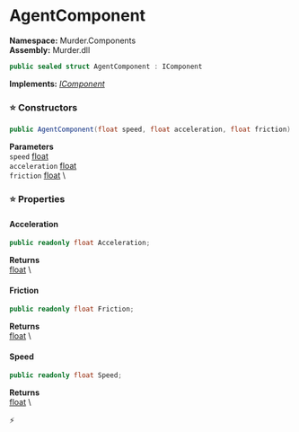 # AgentComponent

**Namespace:** Murder.Components \
**Assembly:** Murder.dll

```csharp
public sealed struct AgentComponent : IComponent
```

**Implements:** _[IComponent](/Bang/Components/IComponent.html)_

### ⭐ Constructors
```csharp
public AgentComponent(float speed, float acceleration, float friction)
```

**Parameters** \
`speed` [float](https://learn.microsoft.com/en-us/dotnet/api/System.Single?view=net-7.0) \
`acceleration` [float](https://learn.microsoft.com/en-us/dotnet/api/System.Single?view=net-7.0) \
`friction` [float](https://learn.microsoft.com/en-us/dotnet/api/System.Single?view=net-7.0) \

### ⭐ Properties
#### Acceleration
```csharp
public readonly float Acceleration;
```

**Returns** \
[float](https://learn.microsoft.com/en-us/dotnet/api/System.Single?view=net-7.0) \
#### Friction
```csharp
public readonly float Friction;
```

**Returns** \
[float](https://learn.microsoft.com/en-us/dotnet/api/System.Single?view=net-7.0) \
#### Speed
```csharp
public readonly float Speed;
```

**Returns** \
[float](https://learn.microsoft.com/en-us/dotnet/api/System.Single?view=net-7.0) \


⚡